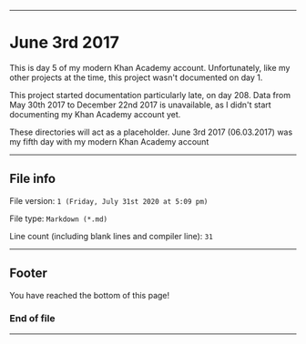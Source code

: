 
***

# June 3rd 2017

This is day 5 of my modern Khan Academy account. Unfortunately, like my other projects at the time, this project wasn't documented on day 1.

This project started documentation particularly late, on day 208. Data from May 30th 2017 to December 22nd 2017 is unavailable, as I didn't start documenting my Khan Academy account yet.

These directories will act as a placeholder. June 3rd 2017 (06.03.2017) was my fifth day with my modern Khan Academy account

***

## File info

File version: `1 (Friday, July 31st 2020 at 5:09 pm)`

File type: `Markdown (*.md)`

Line count (including blank lines and compiler line): `31`

***

## Footer

You have reached the bottom of this page!

### End of file

***
